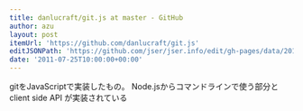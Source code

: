 ```yaml
---
title: danlucraft/git.js at master - GitHub
author: azu
layout: post
itemUrl: 'https://github.com/danlucraft/git.js'
editJSONPath: 'https://github.com/jser/jser.info/edit/gh-pages/data/2011/07/index.json'
date: '2011-07-25T10:00:00+00:00'
---
```

gitをJavaScriptで実装したもの。
Node.jsからコマンドラインで使う部分とclient side API が実装されている
